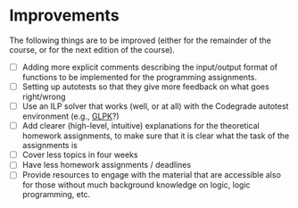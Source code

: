 # Improvements

The following things are to be improved (either for the remainder of the course, or for the next edition of the course).

- [ ] Adding more explicit comments describing the input/output format of functions to be implemented for the programming assignments.
- [ ] Setting up autotests so that they give more feedback on what goes right/wrong
- [ ] Use an ILP solver that works (well, or at all) with the Codegrade autotest environment (e.g., [GLPK](https://en.wikipedia.org/wiki/GNU_Linear_Programming_Kit)?)
- [ ] Add clearer (high-level, intuitive) explanations for the theoretical homework assignments, to make sure that it is clear what the task of the assignments is
- [ ] Cover less topics in four weeks
- [ ] Have less homework assignments / deadlines
- [ ] Provide resources to engage with the material that are accessible also for those without much background knowledge on logic, logic programming, etc.
